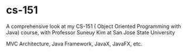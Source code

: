 # cs-151
A comprehensive look at my CS-151 ( Object Oriented Programming with Java) course, with Professor Suneuy Kim at San Jose State University


MVC Architecture, Java Framework, JavaX, JavaFX, etc.

